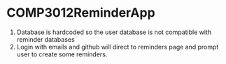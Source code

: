 # COMP3012ReminderApp
1. Database is hardcoded so the user database is not compatible with reminder databases
2. Login with emails and github will direct to reminders page and prompt user to create some reminders.
